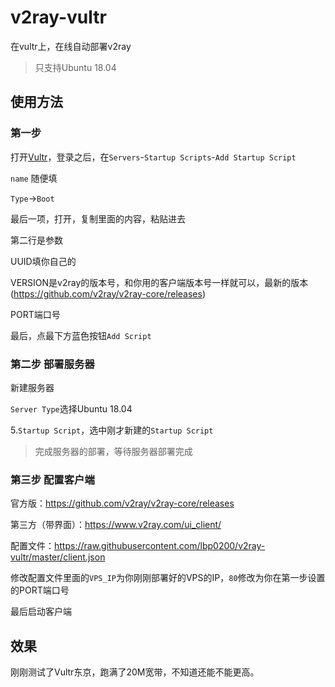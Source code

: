 # v2ray-vultr
在vultr上，在线自动部署v2ray

>只支持Ubuntu 18.04

使用方法
---

### 第一步

打开[Vultr](https://polr.liuboping.com/PrgTf)，登录之后，在`Servers`-`Startup Scripts`-`Add Startup Script`

`name` 随便填

`Type`->`Boot`

最后一项，打开，复制里面的内容，粘贴进去

第二行是参数

UUID填你自己的

VERSION是v2ray的版本号，和你用的客户端版本号一样就可以，最新的版本(https://github.com/v2ray/v2ray-core/releases)

PORT端口号

最后，点最下方蓝色按钮`Add Script`

### 第二步 部署服务器

新建服务器

`Server Type`选择Ubuntu 18.04

5.`Startup Script`，选中刚才新建的`Startup Script`

> 完成服务器的部署，等待服务器部署完成

### 第三步 配置客户端

官方版：https://github.com/v2ray/v2ray-core/releases

第三方（带界面）：https://www.v2ray.com/ui_client/

配置文件：https://raw.githubusercontent.com/lbp0200/v2ray-vultr/master/client.json

修改配置文件里面的`VPS_IP`为你刚刚部署好的VPS的IP，`80`修改为你在第一步设置的PORT端口号

最后启动客户端

效果
---
刚刚测试了Vultr东京，跑满了20M宽带，不知道还能不能更高。